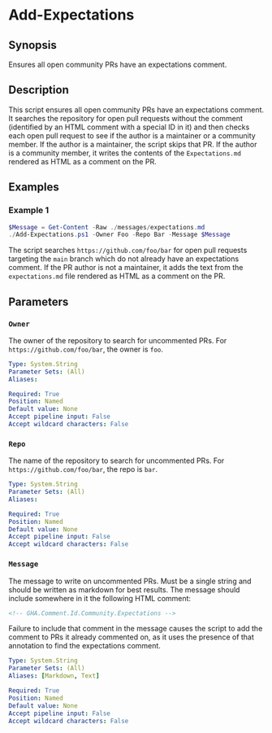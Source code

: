 # Add-Expectations

## Synopsis

Ensures all open community PRs have an expectations comment.

## Description

This script ensures all open community PRs have an expectations comment. It searches the repository
for open pull requests without the comment (identified by an HTML comment with a special ID in it)
and then checks each open pull request to see if the author is a maintainer or a community member.
If the author is a maintainer, the script skips that PR. If the author is a community member, it
writes the contents of the `Expectations.md` rendered as HTML as a comment on the PR.

## Examples

### Example 1

```powershell
$Message = Get-Content -Raw ./messages/expectations.md
./Add-Expectations.ps1 -Owner Foo -Repo Bar -Message $Message
```

The script searches `https://github.com/foo/bar` for open pull requests targeting the `main` branch
which do not already have an expectations comment. If the PR author is not a maintainer, it adds the
text from the `expectations.md` file rendered as HTML as a comment on the PR.

## Parameters

### `Owner`

The owner of the repository to search for uncommented PRs. For `https://github.com/foo/bar`, the
owner is `foo`.

```yaml
Type: System.String
Parameter Sets: (All)
Aliases:

Required: True
Position: Named
Default value: None
Accept pipeline input: False
Accept wildcard characters: False
```

### `Repo`

The name of the repository to search for uncommented PRs. For `https://github.com/foo/bar`, the repo
is `bar`.

```yaml
Type: System.String
Parameter Sets: (All)
Aliases:

Required: True
Position: Named
Default value: None
Accept pipeline input: False
Accept wildcard characters: False
```

### `Message`

The message to write on uncommented PRs. Must be a single string and should be written as markdown
for best results. The message should include somewhere in it the following HTML comment:

```html
<!-- GHA.Comment.Id.Community.Expectations -->
```

Failure to include that comment in the message causes the script to add the comment to PRs it
already commented on, as it uses the presence of that annotation to find the expectations comment.

```yaml
Type: System.String
Parameter Sets: (All)
Aliases: [Markdown, Text]

Required: True
Position: Named
Default value: None
Accept pipeline input: False
Accept wildcard characters: False
```
